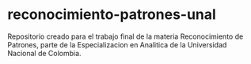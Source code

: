 # reconocimiento-patrones-unal
Repositorio creado para el trabajo final de la materia Reconocimiento de Patrones, parte de la Especializacion en Analitica de la Universidad Nacional de Colombia.

